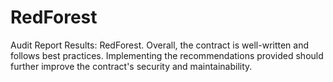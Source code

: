 # RedForest
Audit Report Results:  RedForest. Overall, the contract is well-written and follows best practices. Implementing the recommendations provided should further improve the contract's security and maintainability.
